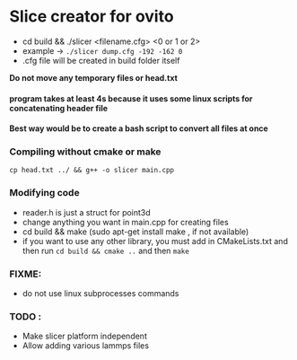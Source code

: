# Slice creator for ovito
* cd build && ./slicer <filename.cfg> <min> <max> <0 or 1 or 2>
* example -> `./slicer dump.cfg -192 -162 0`
* .cfg file will be created in build folder itself

**Do not move any temporary files or head.txt**

#### program takes at least 4s because it uses some linux scripts for concatenating header file

#### Best way would be to create a bash script to convert all files at once
### Compiling without cmake or make 
`cp head.txt ../ && g++ -o slicer main.cpp`


### Modifying code
* reader.h is just a struct for point3d
* change anything you want in main.cpp for creating files
* cd build && make (sudo apt-get install make , if not available)
* if you want to use any other library, you must add in CMakeLists.txt and then run `cd build && cmake ..` and then `make`

### FIXME:
* do not use linux subprocesses commands

### TODO : 

* Make slicer platform independent
* Allow adding various lammps files 
